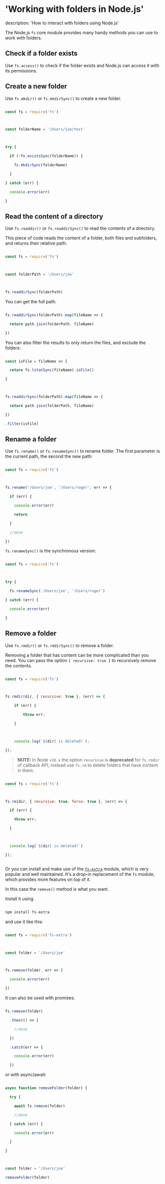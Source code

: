 





# 'Working with folders in Node.js'

description: 'How to interact with folders using Node.js'





The Node.js `fs` core module provides many handy methods you can use to work with folders.



## Check if a folder exists



Use `fs.access()` to check if the folder exists and Node.js can access it with its permissions.



## Create a new folder



Use `fs.mkdir()` or `fs.mkdirSync()` to create a new folder.



```js

const fs = require('fs')



const folderName = '/Users/joe/test'



try {

  if (!fs.existsSync(folderName)) {

    fs.mkdirSync(folderName)

  }

} catch (err) {

  console.error(err)

}

```



## Read the content of a directory



Use `fs.readdir()` or `fs.readdirSync()` to read the contents of a directory.



This piece of code reads the content of a folder, both files and subfolders, and returns their relative path:



```js

const fs = require('fs')



const folderPath = '/Users/joe'



fs.readdirSync(folderPath)

```



You can get the full path:



```js

fs.readdirSync(folderPath).map(fileName => {

  return path.join(folderPath, fileName)

})

```



You can also filter the results to only return the files, and exclude the folders:



```js

const isFile = fileName => {

  return fs.lstatSync(fileName).isFile()

}



fs.readdirSync(folderPath).map(fileName => {

  return path.join(folderPath, fileName)

})

.filter(isFile)

```



## Rename a folder



Use `fs.rename()` or `fs.renameSync()` to rename folder. The first parameter is the current path, the second the new path:



```js

const fs = require('fs')



fs.rename('/Users/joe', '/Users/roger', err => {

  if (err) {

    console.error(err)

    return

  }

  //done

})

```



`fs.renameSync()` is the synchronous version:



```js

const fs = require('fs')



try {

  fs.renameSync('/Users/joe', '/Users/roger')

} catch (err) {

  console.error(err)

}

```



## Remove a folder



Use `fs.rmdir()` or `fs.rmdirSync()` to remove a folder.



Removing a folder that has content can be more complicated than you need. You can pass the option `{ recursive: true }` to recursively remove the contents.



```js

const fs = require('fs')



fs.rmdir(dir, { recursive: true }, (err) => {

    if (err) {

        throw err;

    }



    console.log(`${dir} is deleted!`);

});

```



> **NOTE:** In Node `v16.x` the option `recursive` is **deprecated** for `fs.rmdir` of callback API, instead use `fs.rm` to delete folders that have content in them:



```js

const fs = require('fs')



fs.rm(dir, { recursive: true, force: true }, (err) => {

  if (err) {

    throw err;

  }



  console.log(`${dir} is deleted!`)

});



```



Or you can install and make use of the [`fs-extra`](https://www.npmjs.com/package/fs-extra) module, which is very popular and well maintained. It's a drop-in replacement of the `fs` module, which provides more features on top of it.



In this case the `remove()` method is what you want.



Install it using



```bash

npm install fs-extra

```



and use it like this:



```js

const fs = require('fs-extra')



const folder = '/Users/joe'



fs.remove(folder, err => {

  console.error(err)

})

```



It can also be used with promises:



```js

fs.remove(folder)

  .then(() => {

    //done

  })

  .catch(err => {

    console.error(err)

  })

```



or with async/await:



```js

async function removeFolder(folder) {

  try {

    await fs.remove(folder)

    //done

  } catch (err) {

    console.error(err)

  }

}



const folder = '/Users/joe'

removeFolder(folder)

```

